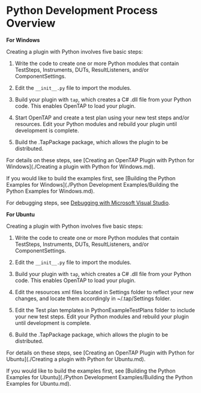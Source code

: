 # Python Development Process Overview

**For Windows**

Creating a plugin with Python involves five basic steps:

1. Write the code to create one or more Python modules that contain TestSteps, Instruments, DUTs, ResultListeners, and/or ComponentSettings.

2. Edit the `__init__.py` file to import the modules.

3. Build your plugin with `tap`, which creates a C# .dll file from your Python code. This enables OpenTAP to load your plugin.

4. Start OpenTAP and create a test plan using your new test steps and/or resources. Edit your Python modules and rebuild your plugin until development is complete.

5. Build the .TapPackage package, which allows the plugin to be distributed.

For details on these steps, see [Creating an OpenTAP Plugin with Python for Windows](./Creating a plugin with Python for Windows.md).

If you would like to build the examples first, see [Building the Python Examples for Windows](./Python Development Examples/Building the Python Examples for Windows.md).

For debugging steps, see [Debugging with Microsoft Visual Studio](./Debugging_with_Microsoft_Visual_Studio.md).

**For Ubuntu**

Creating a plugin with Python involves five basic steps:

1. Write the code to create one or more Python modules that contain TestSteps, Instruments, DUTs, ResultListeners, and/or ComponentSettings.

2. Edit the `__init__.py` file to import the modules.

3. Build your plugin with `tap`, which creates a C# .dll file from your Python code. This enables OpenTAP to load your plugin.

4. Edit the resources xml files located in Settings folder to reflect your new changes, and locate them accordingly in ~/.tap/Settings folder.

5. Edit the Test plan templates in PythonExampleTestPlans folder to include your new test steps. Edit your Python modules and rebuild your plugin until development is complete.

6. Build the .TapPackage package, which allows the plugin to be distributed.

For details on these steps, see [Creating an OpenTAP Plugin with Python for Ubuntu](./Creating a plugin with Python for Ubuntu.md).

If you would like to build the examples first, see [Building the Python Examples for Ubuntu](./Python Development Examples/Building the Python Examples for Ubuntu.md).